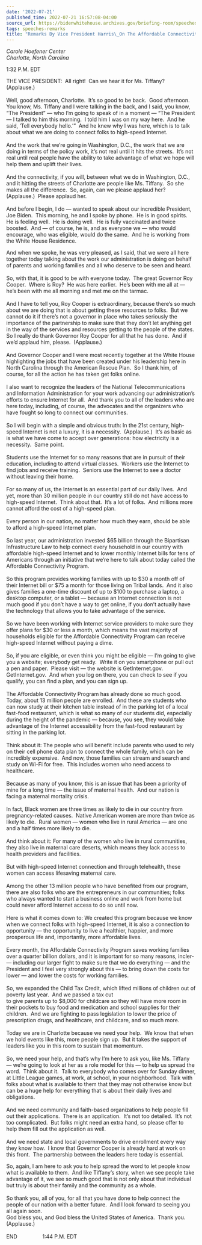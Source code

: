 ```yaml
---
date: '2022-07-21'
published_time: 2022-07-21 16:57:08-04:00
source_url: https://bidenwhitehouse.archives.gov/briefing-room/speeches-remarks/2022/07/21/remarks-by-vice-president-harris-on-the-affordable-connectivity-program/
tags: speeches-remarks
title: "Remarks By Vice President Harris\_On The Affordable Connectivity\_Program"
---
```

 
*Carole Hoefener Center  
*Charlotte, North Carolina**

1:32 P.M. EDT  
  
THE VICE PRESIDENT:  All right!  Can we hear it for Ms. Tiffany? 
(Applause.)   
   
Well, good afternoon, Charlotte.  It’s so good to be back.  Good
afternoon.  You know, Ms. Tiffany and I were talking in the back, and I
said, you know, “The President” — who I’m going to speak of in a moment
— “The President — I talked to him this morning.  I told him I was on my
way here.  And he said, ‘Tell everybody hello.’”  And he knew why I was
here, which is to talk about what we are doing to connect folks to
high-speed Internet.   
   
And the work that we’re going in Washington, D.C., the work that we are
doing in terms of the policy work, it’s not real until it hits the
streets.  It’s not real until real people have the ability to take
advantage of what we hope will help them and uplift their lives.  
   
And the connectivity, if you will, between what we do in Washington,
D.C., and it hitting the streets of Charlotte are people like Ms.
Tiffany.  So she makes all the difference.  So, again, can we please
applaud her?  (Applause.)  Please applaud her.  
   
And before I begin, I do — wanted to speak about our incredible
President, Joe Biden.  This morning, he and I spoke by phone.  He is in
good spirits.  He is feeling well.  He is doing well.  He is fully
vaccinated and twice boosted.  And — of course, he is, and as everyone
we — who would encourage, who was eligible, would do the same.  And he
is working from the White House Residence.  
  
And when we spoke, he was very pleased, as I said, that we were all here
together today talking about the work our administration is doing on
behalf of parents and working families and all who deserve to be seen
and heard.  
   
So, with that, it is good to be with everyone today.  The great Governor
Roy Cooper.  Where is Roy?  He was here earlier.  He’s been with me all
at — he’s been with me all morning and met me on the tarmac.   
   
And I have to tell you, Roy Cooper is extraordinary, because there’s so
much about we are doing that is about getting these resources to folks. 
But we cannot do it if there’s not a governor in place who takes
seriously the importance of the partnership to make sure that they don’t
let anything get in the way of the services and resources getting to the
people of the states.  So I really do thank Governor Roy Cooper for all
that he has done.  And if we’d applaud him, please.  (Applause.)  
   
And Governor Cooper and I were most recently together at the White House
highlighting the jobs that have been created under his leadership here
in North Carolina through the American Rescue Plan.  So I thank him, of
course, for all the action he has taken get folks online.   
   
I also want to recognize the leaders of the National Telecommunications
and Information Administration for your work advancing our
administration’s efforts to ensure Internet for all.  And thank you to
all of the leaders who are here today, including, of course, the
advocates and the organizers who have fought so long to connect our
communities.  
   
So I will begin with a simple and obvious truth: In the 21st century,
high-speed Internet is not a luxury, it is a necessity.  (Applause.) 
It’s as basic as is what we have come to accept over generations: how
electricity is a necessity.  Same point.  
   
Students use the Internet for so many reasons that are in pursuit of
their education, including to attend virtual classes.  Workers use the
Internet to find jobs and receive training.  Seniors use the Internet to
see a doctor without leaving their home.   
   
For so many of us, the Internet is an essential part of our daily
lives.  And yet, more than 30 million people in our country still do not
have access to high-speed Internet.  Think about that.  It’s a lot of
folks.  And millions more cannot afford the cost of a high-speed plan.  
   
Every person in our nation, no matter how much they earn, should be able
to afford a high-speed Internet plan.  
   
So last year, our administration invested $65 billion through the
Bipartisan Infrastructure Law to help connect every household in our
country with affordable high-speed Internet and to lower monthly
Internet bills for tens of Americans through an initiative that we’re
here to talk about today called the Affordable Connectivity Program.  
   
So this program provides working families with up to $30 a month off of
their Internet bill or $75 a month for those living on Tribal lands. 
And it also gives families a one-time discount of up to $100 to purchase
a laptop, a desktop computer, or a tablet — because an Internet
connection is not much good if you don’t have a way to get online, if
you don’t actually have the technology that allows you to take advantage
of the service.   
   
So we have been working with Internet service providers to make sure
they offer plans for $30 or less a month, which means the vast majority
of households eligible for the Affordable Connectivity Program can
receive high-speed Internet without paying a dime.   
   
So, if you are eligible, or even think you might be eligible — I’m going
to give you a website; everybody get ready.  Write it on you smartphone
or pull out a pen and paper.  Please visit — the website is
GetInternet.gov.  GetInternet.gov.  And when you log on there, you can
check to see if you qualify, you can find a plan, and you can sign up.  
   
The Affordable Connectivity Program has already done so much good. 
Today, about 13 million people are enrolled.  And these are students who
can now study at their kitchen table instead of in the parking lot of a
local fast-food restaurant, which is what so many of our students did,
especially during the height of the pandemic — because, you see, they
would take advantage of the Internet accessibility from the fast-food
restaurant by sitting in the parking lot.  
   
Think about it: The people who will benefit include parents who used to
rely on their cell phone data plan to connect the whole family, which
can be incredibly expensive.  And now, those families can stream and
search and study on Wi-Fi for free.  This includes women who need access
to healthcare.   
   
Because as many of you know, this is an issue that has been a priority
of mine for a long time — the issue of maternal health.  And our nation
is facing a maternal mortality crisis.  
   
In fact, Black women are three times as likely to die in our country
from pregnancy-related causes.  Native American women are more than
twice as likely to die.  Rural women — women who live in rural America —
are one and a half times more likely to die.  
   
And think about it: For many of the women who live in rural communities,
they also live in maternal care deserts, which means they lack access to
health providers and facilities.  
   
But with high-speed Internet connection and through telehealth, these
women can access lifesaving maternal care.  
   
Among the other 13 million people who have benefited from our program,
there are also folks who are the entrepreneurs in our communities; folks
who always wanted to start a business online and work from home but
could never afford Internet access to do so until now.  
   
Here is what it comes down to: We created this program because we know
when we connect folks with high-speed Internet, it is also a connection
to opportunity — the opportunity to live a healthier, happier, and more
prosperous life and, importantly, more affordable lives.  
   
Every month, the Affordable Connectivity Program saves working families
over a quarter billion dollars, and it is important for so many reasons,
incler- — including our larger fight to make sure that we do everything
— and the President and I feel very strongly about this — to bring down
the costs for lower — and lower the costs for working families.  
   
So, we expanded the Child Tax Credit, which lifted millions of children
out of poverty last year.  And we passed a tax cut  
to give parents up to $8,000 for childcare so they will have more room
in their pockets to buy food and medication and school supplies for
their children.  And we are fighting to pass legislation to lower the
price of prescription drugs, and healthcare, and childcare, and so much
more.  
   
Today we are in Charlotte because we need your help.  We know that when
we hold events like this, more people sign up.  But it takes the support
of leaders like you in this room to sustain that momentum.  
   
So, we need your help, and that’s why I’m here to ask you, like Ms.
Tiffany — we’re going to look at her as a role model for this — to help
us spread the word.  Think about it.  Talk to everybody who comes over
for Sunday dinner, at Little League games, at work, at school, in your
neighborhood.  Talk with folks about what is available to them that they
may not otherwise know but can be a huge help for everything that is
about their daily lives and obligations.  
   
And we need community and faith-based organizations to help people fill
out their applications.  There is an application.  It’s not too
detailed.  It’s not too complicated.  But folks might need an extra
hand, so please offer to help them fill out the application as well.  
   
And we need state and local governments to drive enrollment every way
they know how.  I know that Governor Cooper is already hard at work on
this front.  The partnership between the leaders here today is
essential.  
  
So, again, I am here to ask you to help spread the word to let people
know what is available to them.  And like Tiffany’s story, when we see
people take advantage of it, we see so much good that is not only about
that individual but truly is about their family and the community as a
whole.  
   
So thank you, all of you, for all that you have done to help connect the
people of our nation with a better future.  And I look forward to seeing
you all again soon.   
God bless you, and God bless the United States of America.  Thank you. 
(Applause.)   
   
END                 1:44 P.M. EDT
